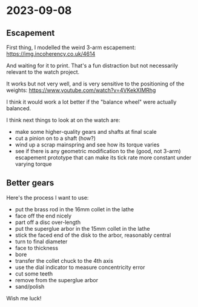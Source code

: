 # 2023-09-08

## Escapement

First thing, I modelled the weird 3-arm escapement: https://img.incoherency.co.uk/4614

And waiting for it to print. That's a fun distraction but not necessarily relevant to the watch project.

It works but not very well, and is very sensitive to the positioning of the weights: https://www.youtube.com/watch?v=4VKekXIMRhg

I think it would work a lot better if the "balance wheel" were actually balanced.

I think next things to look at on the watch are:

 * make some higher-quality gears and shafts at final scale
 * cut a pinion on to a shaft (how?)
 * wind up a scrap mainspring and see how its torque varies
 * see if there is any geometric modification to the (good, not 3-arm) escapement prototype that can make its tick rate more constant under varying torque

## Better gears

Here's the process I want to use:

 * put the brass rod in the 16mm collet in the lathe
 * face off the end nicely
 * part off a disc over-length
 * put the superglue arbor in the 15mm collet in the lathe
 * stick the faced end of the disk to the arbor, reasonably central
 * turn to final diameter
 * face to thickness
 * bore
 * transfer the collet chuck to the 4th axis
 * use the dial indicator to measure concentricity error
 * cut some teeth
 * remove from the superglue arbor
 * sand/polish

Wish me luck!
